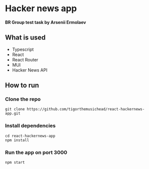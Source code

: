 # Hacker news app
#### BR Group test task by Arsenii Ermolaev

## What is used

- Typescript
- React
- React Router
- MUI
- Hacker News API

## How to run

### Clone the repo

    git clone https://github.com/tigorthemusichead/react-hackernews-app.git

### Install dependencies

    cd react-hackernews-app
    npm install

### Run the app on port 3000

    npm start